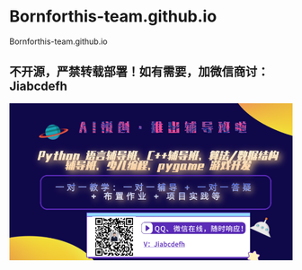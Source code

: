 # Bornforthis-team.github.io
Bornforthis-team.github.io

## 不开源，严禁转载部署！如有需要，加微信商讨：Jiabcdefh



![img](README.assets/1645058173-32a5695016ba165.png)
